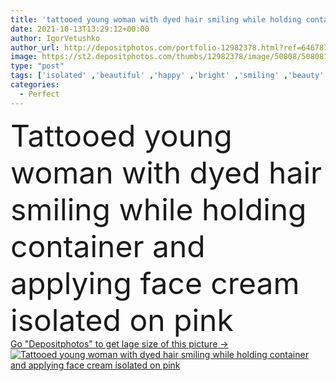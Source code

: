 ```yaml
---
title: 'tattooed young woman with dyed hair smiling while holding container and applying face cream isolated on pink'
date: 2021-10-13T13:29:12+00:00
author: IgorVetushko
author_url: http://depositphotos.com/portfolio-12982378.html?ref=64678756
image: https://st2.depositphotos.com/thumbs/12982378/image/50808/508081780/api_thumb_450.jpg?forcejpeg=true
type: "post"
tags: ['isolated' ,'beautiful' ,'happy' ,'bright' ,'smiling' ,'beauty' ,'cheerful' ,'caucasian' ,'container' ,'cream' ,'face' ,'care' ,'generation' ,'skin' ,'pink' ,'emotion' ,'pretty' ,'hold' ,'woman' ,'apply' ,'cosmetic' ,'makeup' ,'mascara' ,'skincare' ,'body' ,'clean' ,'purity' ,'treatment' ,'hairstyle' ,'perfect' ,'attractive' ,'visage' ,'tattooed' ,'hipster' ,'one person' ,'Studio Shot' ,'young adult' ,'dyed hair' ,'bare shoulders' ,'lip balm' ,'colorful hair' ,'generation z' ,'Gen Z' ]
categories: 
  - Perfect
---
```

<div aling="center">
            <font size="60"> Tattooed young woman with dyed hair smiling while holding container and applying face cream isolated on pink</font>   
</div>
<div>
    <a href='https://depositphotos.com/508081780/stock-photo-tattooed-young-woman-dyed-hair.html?ref=64678756' target=_blank > Go "Depositphotos" to get lage size of this picture ->
        <img href='https://depositphotos.com/508081780/stock-photo-tattooed-young-woman-dyed-hair.html?ref=64678756' src='https://st2.depositphotos.com/12982378/50808/i/950/depositphotos_508081780-stock-photo-tattooed-young-woman-dyed-hair.jpg?forcejpeg=true' alt='Tattooed young woman with dyed hair smiling while holding container and applying face cream isolated on pink' >
    </a>
</div>
